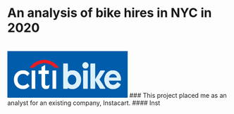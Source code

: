 # An analysis of bike hires in NYC in 2020
<br>
<img src="https://github.com/WillMc-DA/New-York-Bike-Hire-2020/blob/main/01%20Project%20Management/Citi_Bike_logo.jpg" width="273" height="106">
### This project placed me as an analyst for an existing company, Instacart.
#### Inst
